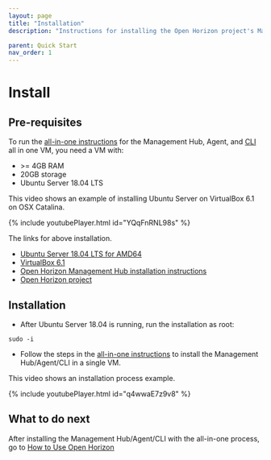 ```yaml
---
layout: page
title: "Installation"
description: "Instructions for installing the Open Horizon project's Management Hub, Agent, and CLI all in one VM"

parent: Quick Start
nav_order: 1
---
```


# Install

## Pre-requisites

To run the [all-in-one instructions](https://github.com/open-horizon/devops/tree/master/mgmt-hub) for the Management Hub, Agent, and [CLI](../docs/cli/index.md) all in one VM, you need a VM with: 

* &gt;= 4GB RAM
* 20GB storage 
* Ubuntu Server 18.04 LTS

This video shows an example of installing Ubuntu Server on VirtualBox 6.1 on OSX Catalina.

{% include youtubePlayer.html id="YQqFnRNL98s" %}

The links for above installation.  
* [Ubuntu Server 18.04 LTS for AMD64](https://releases.ubuntu.com/18.04/)  
* [VirtualBox 6.1](https://www.virtualbox.org/wiki/Downloads)  
* [Open Horizon Management Hub installation instructions](https://github.com/open-horizon/devops/blob/master/mgmt-hub/README.md)  
* [Open Horizon project](https://www.lfedge.org/projects/openhorizon/)

## Installation

* After Ubuntu Server 18.04 is running, run the installation as root: 

``` shell
sudo -i
```

* Follow the steps in the [all-in-one instructions](https://github.com/open-horizon/devops/tree/master/mgmt-hub) to install the Management Hub/Agent/CLI in a single VM.  

This video shows an installation process example.

{% include youtubePlayer.html id="q4wwaE7z9v8" %}

## What to do next

After installing the Management Hub/Agent/CLI with the all-in-one process, go to [How to Use Open Horizon](./use.md)